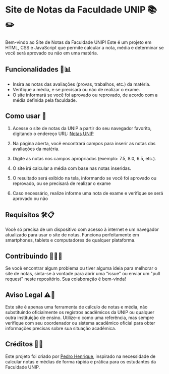 # Site de Notas da Faculdade UNIP 📚✏️

Bem-vindo ao Site de Notas da Faculdade UNIP! Este é um projeto em HTML, CSS e JavaScript que permite calcular a nota, média e determinar se você será aprovado ou não em uma matéria.

## Funcionalidades 🧮📊

- Insira as notas das avaliações (provas, trabalhos, etc.) da matéria.
- Verifique a média, e se precisará ou não de realizar o exame.
- O site informará se você foi aprovado ou reprovado, de acordo com a média definida pela faculdade.

## Como usar 📖

1. Acesse o site de notas da UNIP a partir do seu navegador favorito, digitando o endereço URL: [Notas UNIP](https://pedrohrqe.github.io/NOTAS_UNIP/)

2. Na página aberta, você encontrará campos para inserir as notas das avaliações da matéria.

3. Digite as notas nos campos apropriados (exemplo: 7.5, 8.0, 6.5, etc.).

4. O site irá calcular a média com base nas notas inseridas.

6. O resultado será exibido na tela, informando se você foi aprovado ou reprovado, ou se precisará de realizar o exame

7. Caso necessário, realize informe uma nota de exame e verifique se será aprovado ou não

## Requisitos 🛠️📋

Você só precisa de um dispositivo com acesso à internet e um navegador atualizado para usar o site de notas. Funciona perfeitamente em smartphones, tablets e computadores de qualquer plataforma.

## Contribuindo 🤝👨‍💻

Se você encontrar algum problema ou tiver alguma ideia para melhorar o site de notas, sinta-se à vontade para abrir uma "issue" ou enviar um "pull request" neste repositório. Sua colaboração é bem-vinda!

## Aviso Legal ⚠️📜

Este site é apenas uma ferramenta de cálculo de notas e média, não substituindo oficialmente os registros acadêmicos da UNIP ou qualquer outra instituição de ensino. Utilize-o como uma referência, mas sempre verifique com seu coordenador ou sistema acadêmico oficial para obter informações precisas sobre sua situação acadêmica.

## Créditos 💙🙏

Este projeto foi criado por [Pedro Henrique](https://github.com/pedrohrqe), inspirado na necessidade de calcular notas e médias de forma rápida e prática para os estudantes da Faculdade UNIP.
